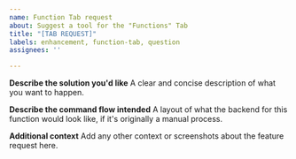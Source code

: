 ```yaml
---
name: Function Tab request
about: Suggest a tool for the "Functions" Tab
title: "[TAB REQUEST]"
labels: enhancement, function-tab, question
assignees: ''

---
```


**Describe the solution you'd like**
A clear and concise description of what you want to happen.

**Describe the command flow intended**
A layout of what the backend for this function would look like, if it's originally a manual process.

**Additional context**
Add any other context or screenshots about the feature request here.
